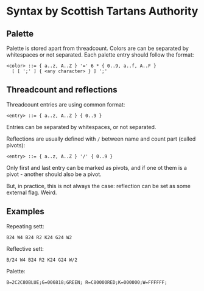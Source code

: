 # Syntax by Scottish Tartans Authority

## Palette

Palette is stored apart from threadcount.
Colors are can be separated by whitespaces or not 
separated. Each palette entry should follow the format:
```bnf
<color> ::= { a..z, A..Z } '=' 6 * { 0..9, a..f, A..F } 
  [ [ ';' ] { <any character> } ] ';'
```

## Threadcount and reflections

Threadcount entries are using common format:
```bnf
<entry> ::= { a..z, A..Z } { 0..9 }
```

Entries can be separated by whitespaces, or not separated.

Reflections are usually defined with `/` between name and count part (called pivots):
```bnf
<entry> ::= { a..z, A..Z } '/' { 0..9 }
``` 

Only first and last entry can be marked as pivots, and if one ot them is a pivot -
another should also be a pivot.

But, in practice, this is not always the case: reflection can be 
set as some external flag. Weird.

## Examples

Repeating sett:
```
B24 W4 B24 R2 K24 G24 W2
```

Reflective sett:
```
B/24 W4 B24 R2 K24 G24 W/2
```

Palette: 
```
B=2C2C80BLUE;G=006818;GREEN; R=C80000RED;K=000000;W=FFFFFF;
```

